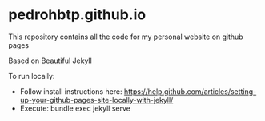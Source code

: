 # pedrohbtp.github.io

This repository contains all the code for my personal website on github pages

Based on Beautiful Jekyll

To run locally:
* Follow install instructions here: https://help.github.com/articles/setting-up-your-github-pages-site-locally-with-jekyll/
* Execute: bundle exec jekyll serve
